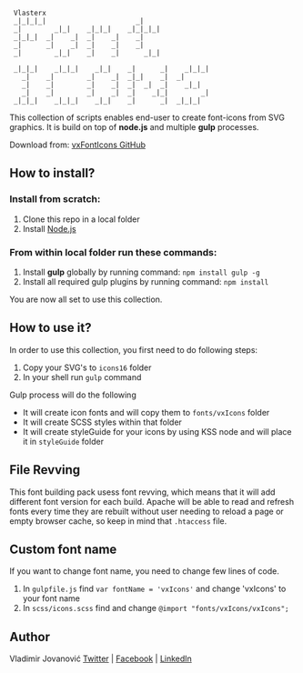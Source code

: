      Vlasterx                                                   
     _|_|_|_|                      _|                  
     _|        _|_|    _|_|_|    _|_|_|_|              
     _|_|_|  _|    _|  _|    _|    _|                  
     _|      _|    _|  _|    _|    _|                  
     _|        _|_|    _|    _|      _|_| 

     _|_|_|    _|_|_|    _|_|    _|      _|    _|_|_|  
       _|    _|        _|    _|  _|_|    _|  _|        
       _|    _|        _|    _|  _|  _|  _|    _|_|    
       _|    _|        _|    _|  _|    _|_|        _|  
     _|_|_|    _|_|_|    _|_|    _|      _|  _|_|_|    
                                                   
                                                   
This collection of scripts enables end-user to create font-icons from SVG graphics.
It is build on top of **node.js** and multiple **gulp** processes. 

Download from: [vxFontIcons GitHub](https://github.com/Vlasterx/vxFontIcons)

## How to install?

### Install from scratch:
1. Clone this repo in a local folder
2. Install [Node.js](http://nodejs.org/download)

### From within local folder run these commands:
1. Install **gulp** globally by running command: `npm install gulp -g`
2. Install all required gulp plugins by running command: `npm install`

You are now all set to use this collection.


## How to use it?
In order to use this collection, you first need to do following steps:

1. Copy your SVG's to `icons16` folder
2. In your shell run `gulp` command

Gulp process will do the following
- It will create icon fonts and will copy them to `fonts/vxIcons` folder
- It will create SCSS styles within that folder
- It will create styleGuide for your icons by using KSS node and will place it in `styleGuide` folder


## File Revving
This font building pack usess font revving, which means that it will add different font version for each build. Apache will be able to read and refresh fonts every time they are rebuilt without user needing to reload a page or empty browser cache, so keep in mind that `.htaccess` file.


## Custom font name
If you want to change font name, you need to change few lines of code.

1. In `gulpfile.js` find `var fontName = 'vxIcons'` and change 'vxIcons' to your font name
2. In `scss/icons.scss` find and change `@import "fonts/vxIcons/vxIcons";`


## Author
Vladimir Jovanović
[Twitter](https://twitter.com/vlasterx) | [Facebook](https://www.facebook.com/dizajn.ninja) | [LinkedIn](http://vx.rs/linkedin) 